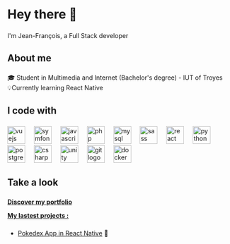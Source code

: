 <h1 align="left">Hey there 👋</h1>

###

<p align="left">I'm Jean-François, a Full Stack developer</p>

###

<h2 align="left">About me</h2>

###

<p align="left">🎓 Student in Multimedia and Internet (Bachelor's degree) - IUT of Troyes<br>💡Currently learning React Native</p>

###

<h2 align="left">I code with</h2>

###

<div align="left">
  <img src="https://skillicons.dev/icons?i=vue" height="40" alt="vuejs logo"  />
  <img width="12" />
  <img src="https://skillicons.dev/icons?i=symfony" height="40" alt="symfony logo"  />
  <img width="12" />
  <img src="https://skillicons.dev/icons?i=js" height="40" alt="javascript logo"  />
  <img width="12" />
  <img src="https://skillicons.dev/icons?i=php" height="40" alt="php logo"  />
  <img width="12" />
  <img src="https://skillicons.dev/icons?i=mysql" height="40" alt="mysql logo"  />
  <img width="12" />
  <img src="https://skillicons.dev/icons?i=sass" height="40" alt="sass logo"  />
  <img width="12" />
  <img src="https://skillicons.dev/icons?i=react" height="40" alt="react logo"  />
  <img width="12" />
  <img src="https://skillicons.dev/icons?i=py" height="40" alt="python logo"  />
  <img width="12" />
  <img src="https://skillicons.dev/icons?i=postgres" height="40" alt="postgresql logo"  />
  <img width="12" />
  <img src="https://skillicons.dev/icons?i=cs" height="40" alt="csharp logo"  />
  <img width="12" />
  <img src="https://skillicons.dev/icons?i=unity" height="40" alt="unity logo"  />
  <img width="12" />
  <img src="https://skillicons.dev/icons?i=git" height="40" alt="git logo"  />
  <img width="12" />
  <img src="https://skillicons.dev/icons?i=docker" height="40" alt="docker logo"  />
</div>

###

<h2 align="left">Take a look</h2>

###

<p align="left"><b><a href="https://jean-francoispayet.fr/">Discover my portfolio</b></p>

<p align="left"><b>My lastest projects :</b></p>

###

<ul>
  <li>
    <p align="left">
     <a href="https://github.com/jpayet/PokedexApp">Pokedex App in React Native</a> 📱
    </p>
  </li>
</ul>


###
